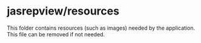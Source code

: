 # jasrepview/resources

This folder contains resources (such as images) needed by the application. This file can
be removed if not needed.
